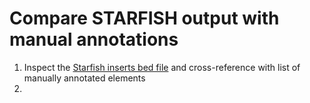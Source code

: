 # Compare STARFISH output with manual annotations
1. Inspect the [Starfish inserts bed file](/data/PyStar.insert.bed) and cross-reference with list of manually annotated elements
2. 

